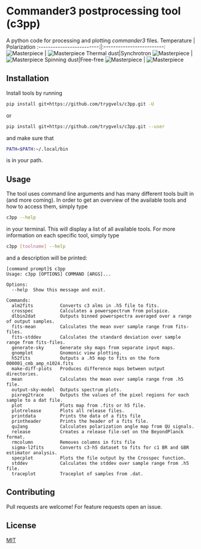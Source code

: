 # Commander3 postprocessing tool (c3pp)

A python code for processing and plotting _commander3_ files.
Temperature             |  Polarization
:-------------------------:|:-------------------------:
![Masterpiece](https://github.com/trygvels/c3pp/blob/master/imgs/spectrum.png) |  ![Masterpiece](https://github.com/trygvels/c3pp/blob/master/imgs/spectrum_pol.png)
Thermal dust|Synchrotron
![Masterpiece](https://github.com/trygvels/c3pp/blob/master/imgs/BP_dust_full_BP7_I_MEAN_w12_n1024_c-sunburst.png) |  ![Masterpiece](https://github.com/trygvels/c3pp/blob/master/imgs/BP_synch_full_BP7_I_MEAN_w12_n1024_c-swamp.png)
Spinning dust|Free-free
![Masterpiece](https://github.com/trygvels/c3pp/blob/master/imgs/BP_ame_full_BP7_I_MEAN_w12_n1024_c-amber.png) |  ![Masterpiece](https://github.com/trygvels/c3pp/blob/master/imgs/BP_freefree_full_BP7_I_MEAN_w12_n1024_c-freeze.png)

## Installation

Install tools by running 

```bash
pip install git+https://github.com/trygvels/c3pp.git -U
```

or 


```bash
pip install git+https://github.com/trygvels/c3pp.git --user
```

and make sure that
```bash
PATH=$PATH:~/.local/bin
````
is in your path.


## Usage
The tool uses command line arguments and has many different tools built in (and more coming).
In order to get an overview of the available tools and how to access them, simply type
```bash
c3pp --help
````
in your terminal. This will display a list of all available tools.
For more information on each specific tool, simply type
```bash
c3pp [toolname] --help
````
and a description will be printed:
```
[command prompt]$ c3pp
Usage: c3pp [OPTIONS] COMMAND [ARGS]...

Options:
  --help  Show this message and exit.

Commands:
  alm2fits          Converts c3 alms in .h5 file to fits.
  crosspec          Calculates a powerspectrum from polspice.
  dlbin2dat         Outputs binned powerspectra averaged over a range of output samples.
  fits-mean         Calculates the mean over sample range from fits-files.
  fits-stddev       Calculates the standard deviation over sample range from fits-files.
  generate-sky      Generate sky maps from separate input maps.
  gnomplot          Gnomonic view plotting.
  h52fits           Outputs a .h5 map to fits on the form 000001_cmb_amp_n1024.fits
  make-diff-plots   Produces difference maps between output directories.
  mean              Calculates the mean over sample range from .h5 file.
  output-sky-model  Outputs spectrum plots.
  pixreg2trace      Outputs the values of the pixel regions for each sample to a dat file.
  plot              Plots map from .fits or h5 file.
  plotrelease       Plots all release files.
  printdata         Prints the data of a fits file
  printheader       Prints the header of a fits file.
  qu2ang            Calculates polarization angle map from QU signals.
  release           Creates a release file-set on the BeyondPlanck format.
  rmcolumn          Removes columns in fits file
  sigma-l2fits      Converts c3-h5 dataset to fits for c1 BR and GBR estimator analysis.
  specplot          Plots the file output by the Crosspec function.
  stddev            Calculates the stddev over sample range from .h5 file.
  traceplot         Traceplot of samples from .dat.
```

## Contributing
Pull requests are welcome! 
For feature requests open an issue.

## License
[MIT](https://choosealicense.com/licenses/mit/)